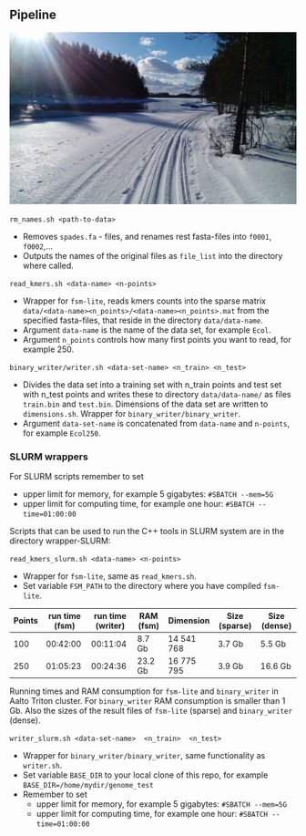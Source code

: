 ## Pipeline
![](Lentua.jpg)


`rm_names.sh <path-to-data> `
  - Removes `spades.fa` - files, and renames rest fasta-files into `f0001`, `f0002`,...
  - Outputs the names of the original files as `file_list` into the directory where called.

`read_kmers.sh <data-name> <n-points>`
  - Wrapper for `fsm-lite`, reads  kmers counts into the sparse matrix `data/<data-name><n_points>/<data-name><n_points>.mat` from the specified fasta-files, that reside in the directory `data/data-name`.
  - Argument `data-name` is the name of the data set, for example `Ecol`.
  - Argument `n_points` controls how many first points you want to read, for example 250.

`binary_writer/writer.sh <data-set-name> <n_train> <n_test>`
  - Divides the data set into a training set with n_train points and test set with n_test points and writes these to directory `data/data-name/` as files `train.bin` and `test.bin`. Dimensions of the data set are written to `dimensions.sh`. Wrapper for `binary_writer/binary_writer`.
  - Argument `data-set-name` is concatenated from `data-name` and `n-points`, for example `Ecol250`.

### SLURM wrappers

For SLURM scripts remember to set
   - upper limit for memory, for example 5 gigabytes: `#SBATCH --mem=5G`
   - upper limit for computing time, for example one hour: `#SBATCH --time=01:00:00`

Scripts that can be used to run the C++ tools in SLURM system are in the directory wrapper-SLURM:

`read_kmers_slurm.sh <data-name> <n-points>`
  - Wrapper for `fsm-lite`, same as `read_kmers.sh`.
  - Set variable `FSM_PATH` to the directory where you have compiled `fsm-lite`.


  | Points  | run time (fsm) | run time (writer) | RAM (fsm)  | Dimension      | Size (sparse) | Size (dense) |
  |---------| ---------------|-------------------| ---------- | -------------- |---------------| ------------ |
  | 100     | 00:42:00       | 00:11:04          | 8.7 Gb     | 14 541 768     | 3.7 Gb        | 5.5 Gb       |
  | 250     | 01:05:23       | 00:24:36          | 23.2 Gb    | 16 775 795     | 3.9 Gb        | 16.6 Gb      |


  Running times and RAM consumption for `fsm-lite` and `binary_writer` in Aalto Triton cluster. For `binary_writer` RAM consumption is smaller than 1 Gb. Also the sizes of the result files of `fsm-lite` (sparse) and `binary_writer` (dense).

`writer_slurm.sh <data-set-name>  <n_train>  <n_test>`
 - Wrapper for `binary_writer/binary_writer`, same functionality as `writer.sh`.
 - Set variable `BASE_DIR` to your local clone of this repo, for example `BASE_DIR=/home/mydir/genome_test`
 - Remember to set
    - upper limit for memory, for example 5 gigabytes: `#SBATCH --mem=5G`
    - upper limit for computing time, for example one hour: `#SBATCH --time=01:00:00`
